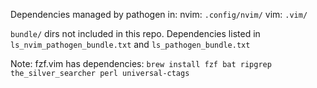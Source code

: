 Dependencies managed by pathogen in:
nvim: `.config/nvim/`
vim: `.vim/`

`bundle/` dirs not included in this repo. Dependencies listed in `ls_nvim_pathogen_bundle.txt` and `ls_pathogen_bundle.txt`

Note: fzf.vim has dependencies: `brew install fzf bat ripgrep the_silver_searcher perl universal-ctags`
